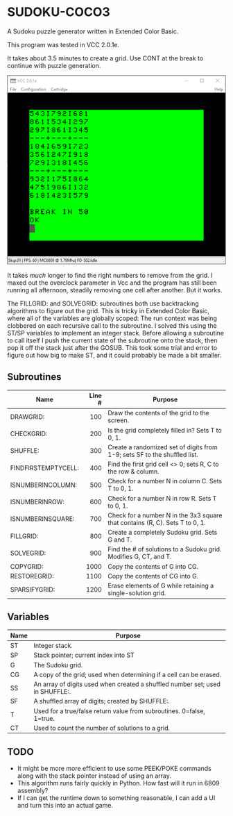# SUDOKU-COCO3
A Sudoku puzzle generator written in Extended Color Basic.

This program was tested in VCC 2.0.1e.

It takes about 3.5 minutes to create a grid.  Use CONT at the break to continue with puzzle generation.

![](screenshot01.png)

It takes *much* longer to find the right numbers to remove from the grid.  I maxed out the overclock parameter in Vcc and the program has still been running all afternoon, steadily removing one cell after another.  But it works.

The FILLGRID: and SOLVEGRID: subroutines both use backtracking algorithms to figure out the grid.  This is tricky in Extended Color Basic, where all of the variables are globally scoped:  The run context was being clobbered on each recursive call to the subroutine.  I solved this using the ST/SP variables to implement an integer stack.  Before allowing a subroutine to call itself I push the current state of the subroutine onto the stack, then pop it off the stack just after the GOSUB.  This took some trial and error to figure out how big to make ST, and it could probably be made a bit smaller.

## Subroutines

| Name                | Line # |Purpose
|---------------------|-------:|--------
| DRAWGRID:           |    100 | Draw the contents of the grid to the screen.
| CHECKGRID:          |    200 | Is the grid completely filled in?  Sets T to 0, 1.
| SHUFFLE:            |    300 | Create a randomized set of digits from 1-9; sets SF to the shuffled list.
| FINDFIRSTEMPTYCELL: |    400 | Find the first grid cell <> 0; sets R, C to the row & column.
| ISNUMBERINCOLUMN:   |    500 | Check for a number N in column C.  Sets T to 0, 1.
| ISNUMBERINROW:      |    600 | Check for a number N in row R.  Sets T to 0, 1.
| ISNUMBERINSQUARE:   |    700 | Check for a number N in the 3x3 square that contains (R, C).  Sets T to 0, 1.
| FILLGRID:           |    800 | Create a completely Sudoku grid.  Sets G and T.
| SOLVEGRID:          |    900 | Find the # of solutions to a Sudoku grid.  Modifies G, CT, and T.
| COPYGRID:           |   1000 | Copy the contents of G into CG.
| RESTOREGRID:        |   1100 | Copy the contents of CG into G.
| SPARSIFYGRID:       |   1200 | Erase elements of G while retaining a single-solution grid.


## Variables

| Name | Purpose
|------|---------
| ST   | Integer stack.
| SP   | Stack pointer; current index into ST
| G    | The Sudoku grid.
| CG   | A copy of the grid; used when determining if a cell can be erased.
| SS   | An array of digits used when created a shuffled number set; used in SHUFFLE:.
| SF   | A shuffled array of digits; created by SHUFFLE:.
| T    | Used for a true/false return value from subroutines.  0=false, 1=true.
| CT   | Used to count the number of solutions to a grid.

## TODO

* It might be more more efficient to use some PEEK/POKE commands along with the stack pointer instead of using an array.
* This algorithm runs fairly quickly in Python.  How fast will it run in 6809 assembly?
* If I can get the runtime down to something reasonable, I can add a UI and turn this into an actual game.

